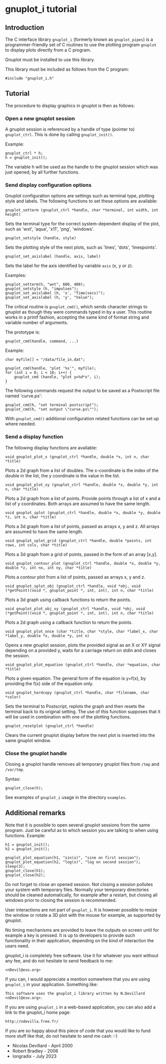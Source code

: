 gnuplot_i tutorial
==================

Introduction
------------

The C interface library `gnuplot_i` (formerly known as `gnuplot_pipes`) is a programmer-friendly set of C routines to use the plotting program `gnuplot` to display plots directly from a C program.

Gnuplot must be installed to use this library.

This library must be included as follows from the C program:

    #include "gnuplot_i.h"


Tutorial
--------

The procedure to display graphics in gnuplot is then as follows:


### Open a new gnuplot session

  A gnuplot session is referenced by a handle of type (pointer to) `gnuplot_ctrl`. This is done by calling `gnuplot_init()`.

  Example:

    gnuplot_ctrl * h;
    h = gnuplot_init();

  The variable h will be used as the handle to the gnuplot session which was just opened, by all further functions.


### Send display configuration options

  Gnuplot configuration options are settings such as terminal type, plotting style and labels.
  The following functions to set these options are available:

    gnuplot_setterm (gnuplot_ctrl *handle, char *terminal, int width, int height)

  Sets the terminal type for the correct system-dependent display of the plot, such as 'wxt', 'aqua', 'x11', 'png', 'windows'.

    gnuplot_setstyle (handle, style)

  Sets the plotting style of the next plots, such as 'lines', 'dots', 'linespoints'.

    gnuplot_set_axislabel (handle, axis, label)

  Sets the label for the axis identified by variable `axis` (x, y or z).

  Examples:

    gnuplot_setterm(h, "wxt", 600, 400);
    gnuplot_setstyle (h, "impulses");
    gnuplot_set_axislabel (h, 'x', "Time(secs)");
    gnuplot_set_axislabel (h, 'y', "Value");

  The critical routine is `gnuplot_cmd()`, which sends character strings to gnuplot as though they were commands typed in by a user. This routine works in a printf fashion, accepting the same kind of format string and variable number of arguments.

  The prototype is:

    gnuplot_cmd(handle, command, ...)

  Example:

    char myfile[] = "/data/file_in.dat";
    
    gnuplot_cmd(handle, "plot '%s'", myfile);
    for (int i = 0; i < 10; i++) {
        gnuplot_cmd (handle, "plot y=%d*x", i);
    }

  The following commands request the output to be saved as a Postscript file named 'curve.ps':

    gnuplot_cmd(h, "set terminal postscript");
    gnuplot_cmd(h, "set output \"curve.ps\"");

  With `gnuplot_cmd()` additional configuration related functions can be set up where needed.


### Send a display function

  The following display functions are available:

    void gnuplot_plot_x (gnuplot_ctrl *handle, double *x, int n, char *title)

  Plots a 2d graph from a list of doubles. The x-coordinate is the index of the double in the list, the y coordinate is the value in the list.

    void gnuplot_plot_xy (gnuplot_ctrl *handle, double *x, double *y, int n, char *title)

  Plots a 2d graph from a list of points. Provide points through a list of x and a list of y coordinates. Both arrays are assumed to have the same length.

    void gnuplot_splot (gnuplot_ctrl *handle, double *x, double *y, double *z, int n, char *title)

  Plots a 3d graph from a list of points, passed as arrays x, y and z. All arrays are assumed to have the same length.

    void gnuplot_splot_grid (gnuplot_ctrl *handle, double *points, int rows, int cols, char *title)

  Plots a 3d graph from a grid of points, passed in the form of an array [x,y].

    void gnuplot_contour_plot (gnuplot_ctrl *handle, double *x, double *y, double *z, int nx, int ny, char *title)

  Plots a contour plot from a list of points, passed as arrays x, y and z.

    void gnuplot_splot_obj (gnuplot_ctrl *handle, void *obj, void (*getPoint)(void *, gnuplot_point *, int, int), int n, char *title)

  Plots a 3d graph using callback functions to return the points.

    void gnuplot_plot_obj_xy (gnuplot_ctrl *handle, void *obj, void (*getPoint)(void *, gnuplot_point *, int, int), int n, char *title)

  Plots a 2d graph using a callback function to return the points.

    void gnuplot_plot_once (char *title, char *style, char *label_x, char *label_y, double *x, double *y, int n)

  Opens a new gnuplot session, plots the provided signal as an X or XY signal depending on a provided y, waits for a carriage return on stdin and closes the session.

    void gnuplot_plot_equation (gnuplot_ctrl *handle, char *equation, char *title)

  Plots a given equation. The general form of the equation is y=f(x), by providing the f(x) side of the equation only.

    void gnuplot_hardcopy (gnuplot_ctrl *handle, char *filename, char *color)

  Sets the terminal to Postscript, replots the graph and then resets the terminal back to its original setting. The use of this function supposes that it will be used in combination with one of the plotting functions.

    gnuplot_resetplot (gnuplot_ctrl *handle)

  Clears the current gnuplot display before the next plot is inserted into the same gnuplot window.


### Close the gnuplot handle

  Closing a gnuplot handle removes all temporary gnuplot files from `/tmp` and `/var/tmp`.

  Syntax:

    gnuplot_close(h);


See examples of `gnuplot_i` usage in the directory `examples`.


Additional remarks
------------------

Note that it is possible to open several gnuplot sessions from the same program. Just be careful as to which session you are talking to when using functions. Example:

    h1 = gnuplot_init();
    h2 = gnuplot_init();

    gnuplot_plot_equation(h1, "sin(x)", "sine on first session");
    gnuplot_plot_equation(h2, "log(x)", "log on second session");
    sleep(3);
    gnuplot_close(h1);
    gnuplot_close(h2);

Do not forget to close an opened session. Not closing a session pollutes your system with temporary files. Normally your temporary directories should be cleaned automatically, for example after a restart, but closing all windows prior to closing the session is recommended.

User interactions are not part of `gnuplot_i`. It is however possible to resize the window or rotate a 3D plot with the mouse for example, as supported by gnuplot.

No timing mechanisms are provided to leave the outputs on screen until for example a key is pressed. It is up to developers to provide such functionality in their application, depending on the kind of interaction the users need.

gnuplot_i is completely free software. Use it for whatever you want without any fee, and do not hesitate to send feedback to me:

    <nDevil@eso.org>

If you can, I would appreciate a mention somewhere that you are using `gnuplot_i` in your application. Something like:

    This software uses the gnuplot_i library written by N.Devillard <nDevil@eso.org>.

If you are using `gnuplot_i` in a web-based application, you can also add a link to the gnuplot_i home page:

    http://ndevilla.free.fr/

If you are so happy about this piece of code that you would like to fund more stuff like that, do not hesitate to send me cash :-)


* Nicolas Devillard - April 2000
* Robert Bradley - 2006
* longradix - July 2023
